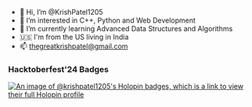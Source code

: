 - 👋 Hi, I’m @KrishPatel1205
- 👀 I’m interested in C++, Python and Web Development
- 🌱 I’m currently learning Advanced Data Structures and Algorithms
- 🇺🇸 I'm from the US living in India
- 📫 thegreatkrishpatel@gmail.com

<!---
KrishPatel1205/KrishPatel1205 is a ✨ special ✨ repository because its `README.md` (this file) appears on your GitHub profile.
You can click the Preview link to take a look at your changes.
--->

###  Hacktoberfest'24 Badges

[![An image of @krishpatel1205's Holopin badges, which is a link to view their full Holopin profile](https://holopin.me/krishpatel1205)](https://holopin.io/@krishpatel1205)


